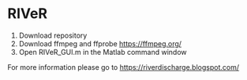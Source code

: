 # RIVeR

1) Download repository
2) Download ffmpeg and ffprobe https://ffmpeg.org/
3) Open RIVeR_GUI.m in the Matlab command window 

For more information please go to https://riverdischarge.blogspot.com/
